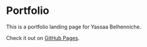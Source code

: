 # Portfolio

This is a portfolio landing page for Yassaa Belhenniche.

Check it out on [GitHub Pages](https://al-yasa.github.io/portfolio/ "Portfolio - Belhenniche Yassaa").
